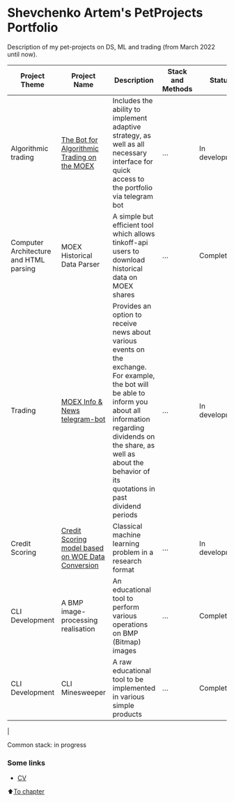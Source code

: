 # Shevchenko Artem's PetProjects Portfolio

Description of my pet-projects on DS, ML and trading (from March 2022 until now).  
  
| Project Theme | Project Name | Description | Stack and Methods | Status |
| --- | --- | --- | --- | --- |
| Algorithmic trading | [The Bot for Algorithmic Trading on the MOEX](…) | Includes the ability to implement adaptive strategy, as well as all necessary interface for quick access to the portfolio via telegram bot | … | In development | 
| Computer Architecture and HTML parsing | MOEX Historical Data Parser | A simple but efficient tool which allows tinkoff-api users to download historical data on MOEX shares | … | Completed |
| Trading | [MOEX Info & News telegram-bot](…) | Provides an option to receive news about various events on the exchange. For example, the bot will be able to inform you about all information regarding dividends on the share, as well as about the behavior of its quotations in past dividend periods | … | In development |
| Credit Scoring | [Credit Scoring model based on WOE Data Conversion](…) | Classical machine learning problem in a research format | … | In development |
| CLI Development | A BMP image-processing realisation | An educational tool to perform various operations on BMP (Bitmap) images | … | Completed |
| CLI Development | CLI Minesweeper | A raw educational tool to be implemented in various simple products | … | Completed |
| 

Common stack: in progress

### Some links 
- [CV](https://www.overleaf.com/read/rnrhkrqhtpxm#bf4e5f)  

:arrow_up:[To chapter](https://github.com/alex-sokolov2011/skillfactory_rds/blob/master/README.md#Оглавление)
